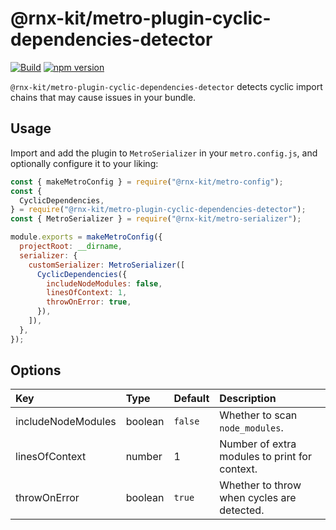 # @rnx-kit/metro-plugin-cyclic-dependencies-detector

[![Build](https://github.com/microsoft/rnx-kit/actions/workflows/build.yml/badge.svg)](https://github.com/microsoft/rnx-kit/actions/workflows/build.yml)
[![npm version](https://img.shields.io/npm/v/@rnx-kit/metro-plugin-cyclic-dependencies-detector)](https://www.npmjs.com/package/@rnx-kit/metro-plugin-cyclic-dependencies-detector)

`@rnx-kit/metro-plugin-cyclic-dependencies-detector` detects cyclic import
chains that may cause issues in your bundle.

## Usage

Import and add the plugin to `MetroSerializer` in your `metro.config.js`, and
optionally configure it to your liking:

```js
const { makeMetroConfig } = require("@rnx-kit/metro-config");
const {
  CyclicDependencies,
} = require("@rnx-kit/metro-plugin-cyclic-dependencies-detector");
const { MetroSerializer } = require("@rnx-kit/metro-serializer");

module.exports = makeMetroConfig({
  projectRoot: __dirname,
  serializer: {
    customSerializer: MetroSerializer([
      CyclicDependencies({
        includeNodeModules: false,
        linesOfContext: 1,
        throwOnError: true,
      }),
    ]),
  },
});
```

## Options

| Key                | Type    | Default | Description                                   |
| :----------------- | :------ | :------ | :-------------------------------------------- |
| includeNodeModules | boolean | `false` | Whether to scan `node_modules`.               |
| linesOfContext     | number  | 1       | Number of extra modules to print for context. |
| throwOnError       | boolean | `true`  | Whether to throw when cycles are detected.    |
